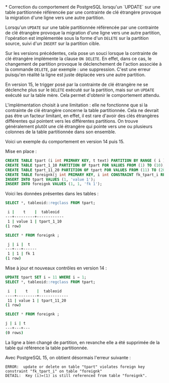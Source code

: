 <!--
Les commits sur ce sujet sont :

* https://www.postgresql.org/message-id/E1nVzfM-000bAp-9u@gemulon.postgresql.org

Discussion

* https://postgr.es/m/CA+HiwqFvkBCmfwkQX_yBqv2Wz8ugUGiBDxum8=WvVbfU1TXaNg@mail.gmail.com
* https://postgr.es/m/CAL54xNZsLwEM1XCk5yW9EqaRzsZYHuWsHQkA2L5MOSKXAwviCQ@mail.gmail.com

-->

<div class="slide-content">
 * Correction du comportement de PostgreSQL lorsqu'un `UPDATE` sur une table
   partitionnée référencée par une contrainte de clé étrangère provoque la
   migration d'une ligne vers une autre partition.
</div>

<div class="notes">

Lorsqu'un `UPDATE` sur une table partitionnée référencée par une contrainte de
clé étrangère provoque la migration d'une ligne vers une autre partition,
l'opération est implémentée sous la forme d'un `DELETE` sur la partition
source, suivi d'un `INSERT` sur la partition cible.

Sur les versions précédentes, cela pose un souci lorsque la contrainte de clé
étrangère implémente la clause `ON DELETE`. En effet, dans ce cas, le changement
de partition provoque le déclenchement de l'action associée à la commande
`DELETE`, par exemple : une suppression. C'est une erreur puisqu'en réalité la
ligne est juste déplacée vers une autre partition.

En version 15, le trigger posé par la contrainte de clé étrangère ne se
déclenche plus sur le `DELETE` exécuté sur la partition, mais sur un `UPDATE`
exécuté sur la table mère. Cela permet d'obtenir le comportement attendu.

L'implémentation choisit à une limitation : elle ne fonctionne que si la
contrainte de clé étrangère concerne la table partitionnée. Cela ne devrait pas
être un facteur limitant, en effet, il est rare d'avoir des clés étrangères
différentes qui pointent vers les différentes partitions. On trouve
généralement plutôt une clé étrangère qui pointe vers une ou plusieurs
colonnes de la table partitionnée dans son ensemble.

Voici un exemple du comportement en version 14 puis 15.

Mise en place :

```sql
CREATE TABLE tpart (i int PRIMARY KEY, t text) PARTITION BY RANGE ( i );
CREATE TABLE tpart_1_10 PARTITION OF tpart FOR VALUES FROM (1) TO (10);
CREATE TABLE tpart_11_20 PARTITION OF tpart FOR VALUES FROM (11) TO (20);
CREATE TABLE foreignk(j int PRIMARY KEY, i int CONSTRAINT fk_tpart_i REFERENCES tpart(i) ON DELETE CASCADE, t text );
INSERT INTO tpart VALUES (1, 'value 1');
INSERT INTO foreignk VALUES (1, 1, 'fk 1');
```

Voici les données présentes dans les tables :

```sql
SELECT *, tableoid::regclass FROM tpart;
```
```sh
 i |    t    |  tableoid  
---+---------+------------
 1 | value 1 | tpart_1_10
(1 row)
```

```sql
SELECT * FROM foreignk ;
```
```sh
 j | i |  t   
---+---+------
 1 | 1 | fk 1
(1 row)
```

Mise à jour et nouveaux contrôles en version 14 :

```sql
UPDATE tpart SET i = 11 WHERE i = 1;
SELECT *, tableoid::regclass FROM tpart;
```
```sh
 i  |    t    |  tableoid
----+---------+-------------
 11 | value 1 | tpart_11_20
(1 row)
```

```sql
SELECT * FROM foreignk ;
```
```sh
j | i | t
---+---+---
(0 rows)
```

La ligne a bien changé de partition, en revanche elle a été supprimée de la
table qui référence la table partitionnée.


Avec PostgreSQL 15, on obtient désormais l'erreur suivante :

```text
ERROR:  update or delete on table "tpart" violates foreign key constraint "fk_tpart_i" on table "foreignk"
DETAIL:  Key (i)=(1) is still referenced from table "foreignk".
```

</div>
